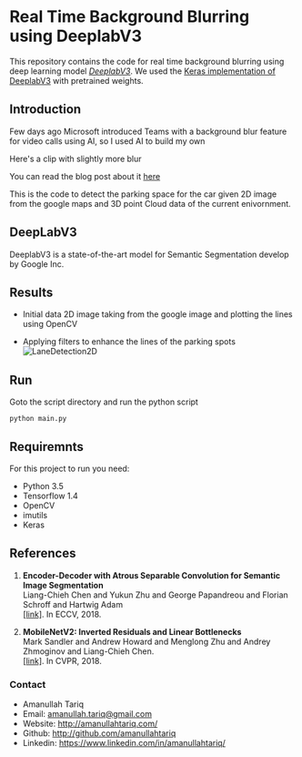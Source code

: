 # Real Time Background Blurring using DeeplabV3
This repository contains the code for real time background blurring using deep learning model *[DeeplabV3](https://arxiv.org/abs/1706.05587)*. We used the [Keras implementation of DeeplabV3](https://github.com/bonlime/keras-deeplab-v3-plus) with pretrained weights. 

## Introduction
Few days ago Microsoft introduced Teams with a background blur feature for video calls using AI, so I used AI to build my own


Here's a clip with slightly more blur


You can read the blog post about it [here](http://amanullahtariq.com/blog_posts/realtime_bg_blur.html) 



This is the code to detect the parking space for the car given 2D image from the google maps and 3D point Cloud data of the current enivornment.

## DeepLabV3
 DeeplabV3 is a state-of-the-art model for Semantic Segmentation develop by Google Inc. 



## Results
* Initial data 2D image taking from the google image and plotting the lines using OpenCV


* Applying filters to enhance the lines of the parking spots
![LaneDetection2D](images/2d.png)


## Run

Goto the script directory and run the python script
```
python main.py
```


## Requiremnts
For this project to run you need:
* Python 3.5
* Tensorflow 1.4
* OpenCV
* imutils
* Keras


## References

1.  **Encoder-Decoder with Atrous Separable Convolution for Semantic Image Segmentation**<br />
    Liang-Chieh Chen and Yukun Zhu and George Papandreou and Florian Schroff and Hartwig Adam <br />
    [[link]](https://arxiv.org/abs/1802.02611). In ECCV, 2018.

2.  **MobileNetV2: Inverted Residuals and Linear Bottlenecks** <br />
    Mark Sandler and Andrew Howard and Menglong Zhu and Andrey Zhmoginov and Liang-Chieh Chen. <br />
    [[link]](https://arxiv.org/abs/1801.04381). In CVPR, 2018.


### Contact
* Amanullah Tariq 
* Email: amanullah.tariq@gmail.com
* Website: http://amanullahtariq.com/
* Github: http://github.com/amanullahtariq
* Linkedin: https://www.linkedin.com/in/amanullahtariq/
